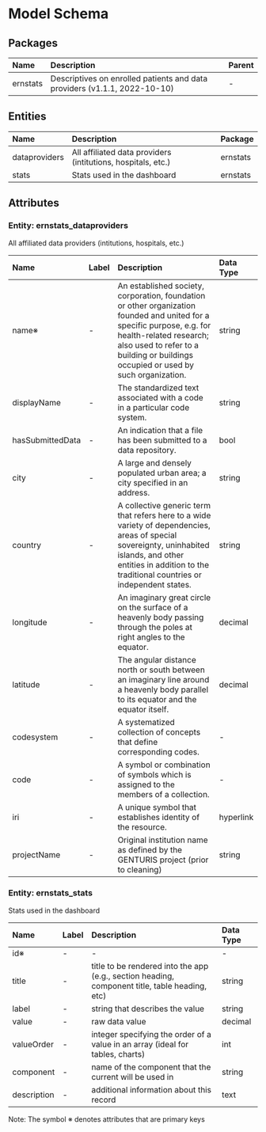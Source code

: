 # Model Schema

## Packages

| Name | Description | Parent |
|:---- |:-----------|:------|
| ernstats | Descriptives on enrolled patients and data providers (v1.1.1, 2022-10-10) | - |

## Entities

| Name | Description | Package |
|:---- |:-----------|:-------|
| dataproviders | All affiliated data providers (intitutions, hospitals, etc.) | ernstats |
| stats | Stats used in the dashboard | ernstats |

## Attributes

### Entity: ernstats_dataproviders

All affiliated data providers (intitutions, hospitals, etc.)

| Name | Label | Description | Data Type |
|:---- |:-----|:-----------|:---------|
| name&#8251; | - | An established society, corporation, foundation or other organization founded and united for a specific purpose, e.g. for health-related research; also used to refer to a building or buildings occupied or used by such organization. | string |
| displayName | - | The standardized text associated with a code in a particular code system. | string |
| hasSubmittedData | - | An indication that a file has been submitted to a data repository. | bool |
| city | - | A large and densely populated urban area; a city specified in an address. | string |
| country | - | A collective generic term that refers here to a wide variety of dependencies, areas of special sovereignty, uninhabited islands, and other entities in addition to the traditional countries or independent states. | string |
| longitude | - | An imaginary great circle on the surface of a heavenly body passing through the poles at right angles to the equator. | decimal |
| latitude | - | The angular distance north or south between an imaginary line around a heavenly body parallel to its equator and the equator itself. | decimal |
| codesystem | - | A systematized collection of concepts that define corresponding codes. | - |
| code | - | A symbol or combination of symbols which is assigned to the members of a collection. | - |
| iri | - | A unique symbol that establishes identity of the resource. | hyperlink |
| projectName | - | Original institution name as defined by the GENTURIS project (prior to cleaning) | string |

### Entity: ernstats_stats

Stats used in the dashboard

| Name | Label | Description | Data Type |
|:---- |:-----|:-----------|:---------|
| id&#8251; | - | - | - |
| title | - | title to be rendered into the app (e.g., section heading, component title, table heading, etc) | string |
| label | - | string that describes the value | string |
| value | - | raw data value | decimal |
| valueOrder | - | integer specifying the order of a value in an array (ideal for tables, charts) | int |
| component | - | name of the component that the current will be used in | string |
| description | - | additional information about this record | text |

Note: The symbol &#8251; denotes attributes that are primary keys

